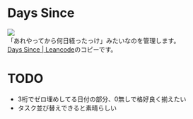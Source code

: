 # Days Since
  ![](https://raw.github.com/ebith/DaysSince/master/public/images/sample.png)  
  「あれやってから何日経ったっけ」みたいなのを管理します。  
  [Days Since | Leancode](http://leancode.com/dayssince/ "Days Since | Leancode")のコピーです。

# TODO
- 3桁でゼロ埋めしてる日付の部分、0無しで格好良く揃えたい
- タスク並び替えできると素晴らしい
